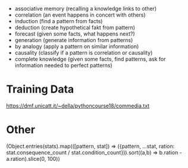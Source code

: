- associative memory (recalling a knowledge links to other)
- correlation (an event happens in concert with others)
- induction (find a pattern from facts)
- deduction (create hypothetical fakt from pattern)
- forecast (given some facts, what happens next?)
- generation (generate information from patterns)
- by analogy (apply a pattern on similar information)
- causality (classify if a pattern is correlation or causality)
- complete knowledge (given some facts, find patterns, ask for information needed to perfect patterns)

# Training Data

https://dmf.unicatt.it/~della/pythoncourse18/commedia.txt

# Other

(Object.entries(stats).map(([pattern, stat]) => ({pattern, ...stat, ration: stat.consequence_count / stat.condition_count})).sort((a,b) => b.ration - a.ration).slice(0, 100))